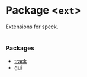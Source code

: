 Package \<`ext`\>
=================
Extensions for speck.

#

### Packages
- [track](track/track.md)
- [gui](gui/gui.md)

